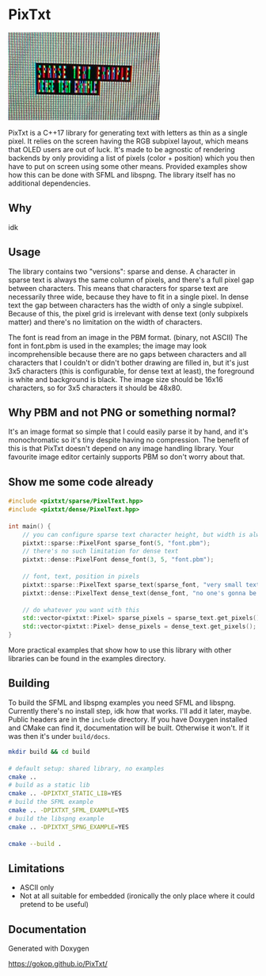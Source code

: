 # PixTxt

![Zoomed in photo of a computer screen with individual pixels visible; RGB subpixels create the text "sparse text example" and "dense text example" where in the second one they're closer together](https://raw.githubusercontent.com/GOKOP/PixTxt/master/readme.png)

PixTxt is a C++17 library for generating text with letters as thin as a single pixel.
It relies on the screen having the RGB subpixel layout, which means that OLED users are out of luck.
It's made to be agnostic of rendering backends by only providing a list of pixels (color + position) which you then have to put on screen using some other means.
Provided examples show how this can be done with SFML and libspng.
The library itself has no additional dependencies.

## Why

idk

## Usage

The library contains two "versions": sparse and dense.
A character in sparse text is always the same column of pixels,
and there's a full pixel gap between characters.
This means that characters for sparse text are necessarily three wide,
because they have to fit in a single pixel.
In dense text the gap between characters has the width of only a single subpixel.
Because of this, the pixel grid is irrelevant with dense text (only subpixels matter)
and there's no limitation on the width of characters.

The font is read from an image in the PBM format. (binary, not ASCII)
The font in font.pbm is used in the examples;
the image may look incomprehensible because there are no gaps between characters and all characters
that I couldn't or didn't bother drawing are filled in, but it's just 3x5 characters
(this is configurable, for dense text at least), the foreground is white and background is black.
The image size should be 16x16 characters, so for 3x5 characters it should be 48x80.

## Why PBM and not PNG or something normal?

It's an image format so simple that I could easily parse it by hand,
and it's monochromatic so it's tiny despite having no compression.
The benefit of this is that PixTxt doesn't depend on any image handling library.
Your favourite image editor certainly supports PBM so don't worry about that.

## Show me some code already

```cpp
#include <pixtxt/sparse/PixelText.hpp>
#include <pixtxt/dense/PixelText.hpp>

int main() {
    // you can configure sparse text character height, but width is always 3
    pixtxt::sparse::PixelFont sparse_font(5, "font.pbm");
    // there's no such limitation for dense text
    pixtxt::dense::PixelFont dense_font(3, 5, "font.pbm");
    
    // font, text, position in pixels
    pixtxt::sparse::PixelText sparse_text(sparse_font, "very small text", {10, 10});
    pixtxt::dense::PixelText dense_text(dense_font, "no one's gonna be able to read this", {10, 16});

    // do whatever you want with this
    std::vector<pixtxt::Pixel> sparse_pixels = sparse_text.get_pixels();
    std::vector<pixtxt::Pixel> dense_pixels = dense_text.get_pixels();
}
```

More practical examples that show how to use this library with other libraries can be found in the examples directory.

## Building

To build the SFML and libspng examples you need SFML and libspng.
Currently there's no install step, idk how that works. I'll add it later, maybe.
Public headers are in the `include` directory.
If you have Doxygen installed and CMake can find it, documentation will be built.
Otherwise it won't. If it was then it's under `build/docs`.

```bash
mkdir build && cd build

# default setup: shared library, no examples
cmake ..
# build as a static lib
cmake .. -DPIXTXT_STATIC_LIB=YES
# build the SFML example
cmake .. -DPIXTXT_SFML_EXAMPLE=YES
# build the libspng example
cmake .. -DPIXTXT_SPNG_EXAMPLE=YES

cmake --build .
```

## Limitations

- ASCII only
- Not at all suitable for embedded (ironically the only place where it could pretend to be useful)

## Documentation

Generated with Doxygen

https://gokop.github.io/PixTxt/
